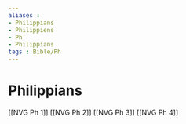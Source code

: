 ```yaml
---
aliases : 
- Philippians
- Philippiens
- Ph
- Philippians
tags : Bible/Ph
---
```


# Philippians

[[NVG Ph 1]]
[[NVG Ph 2]]
[[NVG Ph 3]]
[[NVG Ph 4]]
